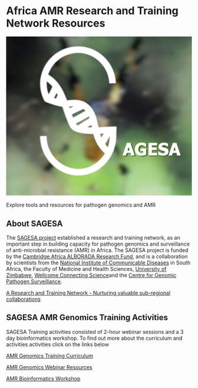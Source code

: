 # Africa AMR Research and Training Network Resources
![SAGESA logo](logos/SAGESA.png)

Explore tools and resources for pathogen genomics and AMR

## About SAGESA

The [SAGESA project](https://sagesa.africa) established a research and training network, as an important step in building capacity for pathogen genomics and surveillance of anti-microbial resistance (AMR) in Africa. The SAGESA project is funded by the [Cambridge Africa ALBORADA Research Fund](https://www.cambridge-africa.cam.ac.uk/initiatives/the-alborada-research-fund/), and is a collaboration by scientists from the [National Institute of Communicable Diseases](https://www.nicd.ac.za) in South Africa, the Faculty of Medicine and Health Sciences, [University of Zimbabwe](http://www.uz.ac.zw/index.php/university-departments), [Wellcome Connecting Science](https://coursesandconferences.wellcomeconnectingscience.org)and the [Centre for Genomic Pathogen Surveillance](https://www.pathogensurveillance.net).    

[A Research and Training Network - Nurturing valuable sub-regional collaborations](https://coursesandconferences.wellcomeconnectingscience.org/news_item/sagesa-a-training-and-research-network-to-develop-capacity-for-genomic-surveillance-of-amr)


## SAGESA AMR Genomics Training Activities
SAGESA Training activities consisted of 2-hour webinar sessions and a 3 day bioinformatics workshop. To find out more about the curriculum and activities activities click on the links below  

[AMR Genomics Training Curriculum](https://github.com/WCSCourses/SAGESA/blob/main/SAGESA%20Network%20Curriculum%20and%20Activities.pdf)   

[AMR Genomics Webinar Resources](webinars.md)

[AMR Bioinformatics Workshop](https://wcscourses.github.io/AMR-Bio-Africa-2022/)
